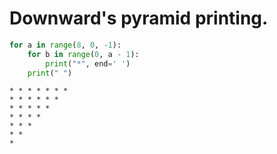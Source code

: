 # Downward's pyramid printing.


```python
for a in range(8, 0, -1):
    for b in range(0, a - 1):
        print("*", end=' ')
    print(" ")
```

    * * * * * * *  
    * * * * * *  
    * * * * *  
    * * * *  
    * * *  
    * *  
    *  
     
    


```python

```
